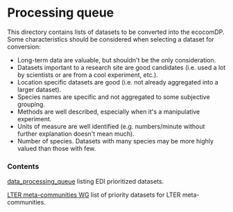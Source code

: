 # Processing queue

This directory contains lists of datasets to be converted into the ecocomDP. Some characteristics should be considered when selecting a dataset for conversion:

* Long-term data are valuable, but shouldn't be the only consideration.
* Datasets important to a research site are good candidates (i.e. used a lot by scientists or are from a cool experiment, etc.).
* Location specific datasets are good (i.e. not already aggregated into a larger dataset).
* Species names are specific and not aggregated to some subjective grouping.
* Methods are well described, especially when it's a manipulative experiment.
* Units of measure are well identified (e.g. numbers/minute without further explanation doesn't mean much).
* Number of species. Datasets with many species may be more highly valued than those with few.

### Contents

[data_processing_queue](https://github.com/EDIorg/ecocomDP/blob/master/documentation/processing_queue/data_processing_queue.csv) listing EDI prioritized datasets.

[LTER meta-communities WG](https://docs.google.com/spreadsheets/d/14cWgO-oIdR-F8Rr6lwAo_SXAYAmUumcC332k9sdCN8k/edit#gid=0) list of priority datasets for LTER meta-communities.
